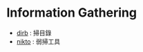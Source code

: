 # Information Gathering

* [dirb](https://tools.kali.org/web-applications/dirb) : 掃目錄
* [nikto](https://www.cirt.net/Nikto2) : 弱掃工具
